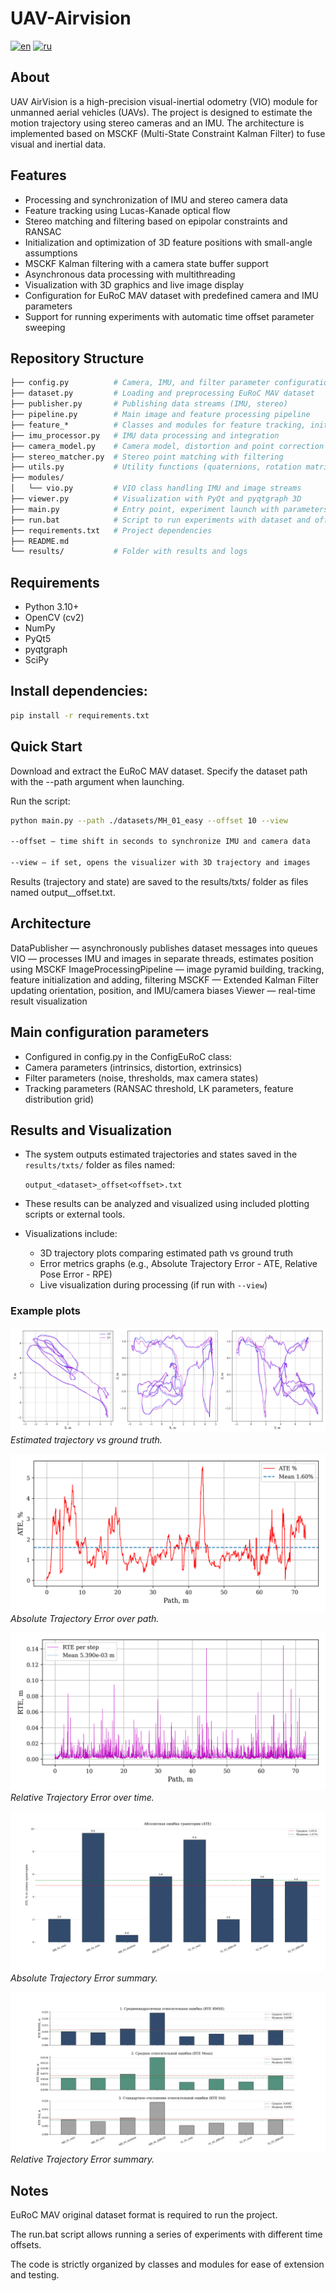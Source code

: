 # UAV-Airvision

[![en](https://img.shields.io/badge/lang-en-red.svg)](https://github.com/BUBLET/uav-airvision/blob/master/README.md)
[![ru](https://img.shields.io/badge/russian-blue?style=flat&logoColor=blue)](https://github.com/BUBLET/uav-airvision/blob/master/README-ru.md)

## About
UAV AirVision is a high-precision visual-inertial odometry (VIO) module for unmanned aerial vehicles (UAVs).
The project is designed to estimate the motion trajectory using stereo cameras and an IMU.
The architecture is implemented based on MSCKF (Multi-State Constraint Kalman Filter) to fuse visual and inertial data.

## Features
- Processing and synchronization of IMU and stereo camera data
- Feature tracking using Lucas-Kanade optical flow
- Stereo matching and filtering based on epipolar constraints and RANSAC
- Initialization and optimization of 3D feature positions with small-angle assumptions
- MSCKF Kalman filtering with a camera state buffer support
- Asynchronous data processing with multithreading
- Visualization with 3D graphics and live image display
- Configuration for EuRoC MAV dataset with predefined camera and IMU parameters
- Support for running experiments with automatic time offset parameter sweeping

## Repository Structure
```graphql
├── config.py          # Camera, IMU, and filter parameter configurations
├── dataset.py         # Loading and preprocessing EuRoC MAV dataset
├── publisher.py       # Publishing data streams (IMU, stereo)
├── pipeline.py        # Main image and feature processing pipeline
├── feature_*          # Classes and modules for feature tracking, initialization, adding, pruning, publishing
├── imu_processor.py   # IMU data processing and integration
├── camera_model.py    # Camera model, distortion and point correction
├── stereo_matcher.py  # Stereo point matching with filtering
├── utils.py           # Utility functions (quaternions, rotation matrices, etc.)
├── modules/
│   └── vio.py         # VIO class handling IMU and image streams
├── viewer.py          # Visualization with PyQt and pyqtgraph 3D
├── main.py            # Entry point, experiment launch with parameters
├── run.bat            # Script to run experiments with dataset and offset sweeping
├── requirements.txt   # Project dependencies
├── README.md          
└── results/           # Folder with results and logs
```
## Requirements
- Python 3.10+
- OpenCV (cv2)
- NumPy
- PyQt5
- pyqtgraph
- SciPy

## Install dependencies:

```bash
pip install -r requirements.txt
```

## Quick Start

Download and extract the EuRoC MAV dataset.
Specify the dataset path with the --path argument when launching.

Run the script:

```bash
python main.py --path ./datasets/MH_01_easy --offset 10 --view

--offset — time shift in seconds to synchronize IMU and camera data

--view — if set, opens the visualizer with 3D trajectory and images
```

Results (trajectory and state) are saved to the results/txts/ folder as files named output_<dataset>_offset<offset>.txt.

## Architecture

DataPublisher — asynchronously publishes dataset messages into queues
VIO — processes IMU and images in separate threads, estimates position using MSCKF
ImageProcessingPipeline — image pyramid building, tracking, feature initialization and adding, filtering
MSCKF — Extended Kalman Filter updating orientation, position, and IMU/camera biases
Viewer — real-time result visualization

## Main configuration parameters

- Configured in config.py in the ConfigEuRoC class:
- Camera parameters (intrinsics, distortion, extrinsics)
- Filter parameters (noise, thresholds, max camera states)
- Tracking parameters (RANSAC threshold, LK parameters, feature distribution grid)

## Results and Visualization

- The system outputs estimated trajectories and states saved in the `results/txts/` folder as files named:
  
  `output_<dataset>_offset<offset>.txt`

- These results can be analyzed and visualized using included plotting scripts or external tools.

- Visualizations include:
  - 3D trajectory plots comparing estimated path vs ground truth
  - Error metrics graphs (e.g., Absolute Trajectory Error - ATE, Relative Pose Error - RPE)
  - Live visualization during processing (if run with `--view`)

### Example plots

![3D Trajectory](results/MH_01_easy/trajectories.png)  
*Estimated trajectory vs ground truth.*

![ATE Graph](results/MH_01_easy/ate_vs_path.png)  
*Absolute Trajectory Error over path.*

![RTE Graph](results/MH_01_easy/rte_vs_path.png)
*Relative Trajectory Error over time.*

![ATE Summary Graph](results/ate_summary.png)
*Absolute Trajectory Error summary.*

![RTE Summary Graph](results/rte_summary.png)
*Relative Trajectory Error summary.*


## Notes
EuRoC MAV original dataset format is required to run the project.

The run.bat script allows running a series of experiments with different time offsets.

The code is strictly organized by classes and modules for ease of extension and testing.
